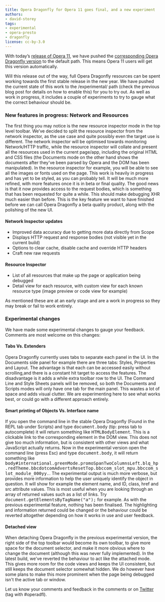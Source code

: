 ```yaml
---
title: Opera Dragonfly for Opera 11 goes final, and a new experiment
authors:
- david-storey
tags:
- experimental
- opera-presto
- dragonfly
license: cc-by-3.0
---
```


<p>With today’s <a href="http://www.opera.com/browser/">release of Opera 11</a>, we have pushed the <a href="http://my.opera.com/dragonfly/blog/2010/12/03/getting-opera-dragonfly-ready-for-opera-11">corresponding Opera Dragonfly version</a> to the default path. This means Opera 11 users will get this version automatically.</p>

<p>Will this release out of the way, full Opera Dragonfly resources can be spent working towards the first stable release in the new year. We have pushed the current state of this work to the /experimental/ path (check the previous blog post for details on how to enable this) for you to try out. As well as work in progress, it includes a couple of experiments to try to gauge what the correct behaviour should be.</p>

<h3>New features in progress: Network and Resources</h3>

<p>The first thing you may notice is the new resource inspector mode in the top level toolbar. We’ve decided to split the resource inspector from the network inspector, as the use case and quite possibly even the target use is different. The network inspector will be optimised towards monitoring Network/HTTP traffic, while the resource inspector will collate and present all the resources used in the current page/app, including the original HTML and CSS files (the Documents mode on the other hand shows the documents after they&#39;ve been parsed by Opera and the DOM has been manipulated). In the resource inspector for example, you will be able to see all the images or fonts used on the page. This work is heavily in progress and has yet to be styled, as you can probably tell. It will be much more refined, with more features once it is in beta or final quality. The good news is that it now provides access to the request bodies, which is something that has been requested for quite a while. This should make debugging XHR much easier than before. This is the key feature we want to have finished before we can call Opera Dragonfly a beta quality product, along with the polishing of the new UI.</p>

<h4>Network Inspector updates</h4>

<ul>
    <li>Improved data accuracy due to getting more data directly from Scope</li>
    <li>Displays HTTP request and response bodies (not visible yet in the current build) </li>
    <li>Options to clear cache, disable cache and override HTTP headers</li>
    <li>Craft new raw requests</li>
</ul>

<h4>Resource Inspector</h4>

<ul>
    <li>List of all resources that make up the page or application being debugged</li>
    <li>Detail view for each resource, with custom view for each known resource type (image preview or code view for example)</li>
</ul>

<p>As mentioned these are at an early stage and are a work in progress so they may break or fail to work entirely.</p>
<h3>Experimental changes</h3>

<p>We have made some experimental changes to gauge your feedback. Comments are most welcome on this changes:</p>

<h4>Tabs Vs. Extenders</h4>

<p>Opera Dragonfly currently uses tabs to separate each panel in the UI. In the Documents side panel for example there are three tabs: Styles, Properties and Layout. The advantage is that each can be accessed easily without scrolling,and there is a constant hit target to access the features. The disadvantage is it adds a while extra toolbar row to the UI. The Command Line and Style Sheets panels will be removed, so both the Documents and Scripts modes will only have one tab for the main panel. This wastes a lot of space and adds visual clutter. We are experimenting here to see what works best, or could go with a different approach entirely.</p>

<h4>Smart printing of Objects Vs. Interface name</h4>

<p>If you open the command line in the stable Opera Dragonfly (Found in the REPL tab under Scripts) and type <kbd>document.body</kbd> (tip: press tab to autocomplete) it will return something like <samp>HTMLBodyElement</samp>. This is a clickable link to the corresponding element in the DOM view. This does not give too much information, but is consistent with other views and what JavaScript actually returns. Now in the experimental version open the command line (press Esc) and type <kbd>document.body</kbd>, it will return something like <samp>body#international.greenMode.promoSpanTwoColumnsLeft.blq_hp.redTheme.bbcdotcomAdvertsResetTop.bbccom_slot_mpu.bbccom_slot_module_000yy.</samp>. The experimental output is much more verbose, but provides more information to help the user uniquely identify the object in question. It will show for example the element name, and ID, class, href and src attribute values. This is most useful when you are looking through an array of returned values such as a list of links. Try <kbd>document.getElementsByTagName(&quot;a&quot;);</kbd> for example. As with the previous experimental feature, nothing has been finalised. The highlighting and information returned could be changed or the behaviour could be reverted altogether depending on how it works in use and user feedback.</p>

<h4>Detached view</h4>

<p>When detaching Opera Dragonfly in the previous experimental version, the right side of the top toolbar would become its own toolbar, to give more space for the document selector, and make it more obvious where to change the document (although this was never fully implemented). In the latest build, we&#39;ve reverted the behaviour to act like the attached mode. This gives more room for the code views and keeps the UI consistent, but still keeps the document selector somewhat hidden. We do however have some plans to make this more prominent when the page being debugged isn&#39;t the active tab or window.</p>

<p>Let us know your comments and feedback in the comments or on <a href="http://www.twitter.com/">Twitter</a> (tag with #operadfl).</p>
